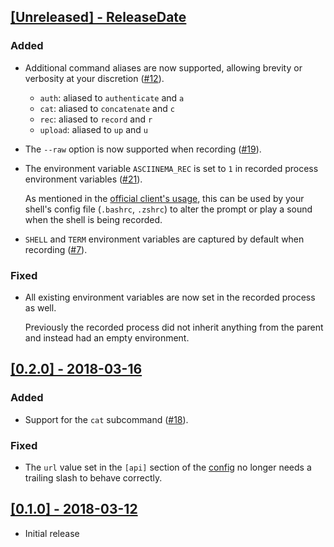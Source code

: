 ## [[Unreleased] - ReleaseDate](https://github.com/LegNeato/asciinema-rs/releases/tag/vUnreleased)

### Added

* Additional command aliases are now supported, allowing brevity or verbosity at your discretion ([#12](https://github.com/LegNeato/asciinema-rs/issues/12)).

  * `auth`: aliased to `authenticate` and `a`
  * `cat`: aliased to `concatenate` and `c`
  * `rec`: aliased to `record` and `r`
  * `upload`: aliased to `up` and `u`

* The `--raw` option is now supported when recording ([#19](https://github.com/LegNeato/asciinema-rs/pull/19)).

* The environment variable `ASCIINEMA_REC` is set to `1` in recorded process
  environment variables ([#21](https://github.com/LegNeato/asciinema-rs/issues/21)).

  As mentioned in the [official client's usage](https://asciinema.org/docs/usage), this can be used by your shell's config file (`.bashrc`, `.zshrc`) to alter the prompt or play a sound when the shell is being recorded.

* `SHELL` and `TERM` environment variables are captured by default when recording ([#7](https://github.com/LegNeato/asciinema-rs/issues/7)).

### Fixed

* All existing environment variables are now set in the recorded process as well.

  Previously the recorded process did not inherit anything from the parent and instead had an empty environment.

## [[0.2.0] - 2018-03-16](https://github.com/LegNeato/asciinema-rs/releases/tag/v0.2.0)

### Added

* Support for the `cat` subcommand ([#18](https://github.com/LegNeato/asciinema-rs/pull/18)).

### Fixed

* The `url` value set in the `[api]` section of the [config](https://asciinema.org/docs/config) no longer needs a trailing slash to behave correctly.

## [[0.1.0] - 2018-03-12](https://github.com/LegNeato/asciinema-rs/releases/tag/v0.1.0)

* Initial release
